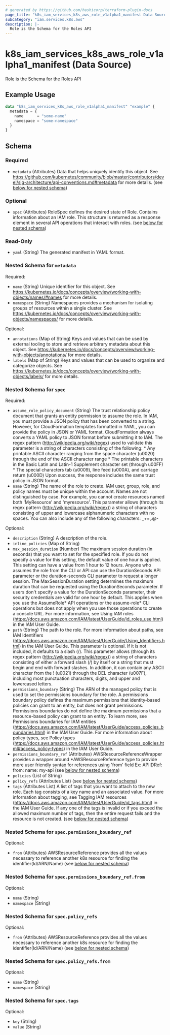 ```yaml
---
# generated by https://github.com/hashicorp/terraform-plugin-docs
page_title: "k8s_iam_services_k8s_aws_role_v1alpha1_manifest Data Source - terraform-provider-k8s"
subcategory: "iam.services.k8s.aws"
description: |-
  Role is the Schema for the Roles API
---
```


# k8s_iam_services_k8s_aws_role_v1alpha1_manifest (Data Source)

Role is the Schema for the Roles API

## Example Usage

```terraform
data "k8s_iam_services_k8s_aws_role_v1alpha1_manifest" "example" {
  metadata = {
    name      = "some-name"
    namespace = "some-namespace"
  }
}
```

<!-- schema generated by tfplugindocs -->
## Schema

### Required

- `metadata` (Attributes) Data that helps uniquely identify this object. See https://github.com/kubernetes/community/blob/master/contributors/devel/sig-architecture/api-conventions.md#metadata for more details. (see [below for nested schema](#nestedatt--metadata))

### Optional

- `spec` (Attributes) RoleSpec defines the desired state of Role. Contains information about an IAM role. This structure is returned as a response element in several API operations that interact with roles. (see [below for nested schema](#nestedatt--spec))

### Read-Only

- `yaml` (String) The generated manifest in YAML format.

<a id="nestedatt--metadata"></a>
### Nested Schema for `metadata`

Required:

- `name` (String) Unique identifier for this object. See https://kubernetes.io/docs/concepts/overview/working-with-objects/names/#names for more details.
- `namespace` (String) Namespaces provides a mechanism for isolating groups of resources within a single cluster. See https://kubernetes.io/docs/concepts/overview/working-with-objects/namespaces/ for more details.

Optional:

- `annotations` (Map of String) Keys and values that can be used by external tooling to store and retrieve arbitrary metadata about this object. See https://kubernetes.io/docs/concepts/overview/working-with-objects/annotations/ for more details.
- `labels` (Map of String) Keys and values that can be used to organize and categorize objects. See https://kubernetes.io/docs/concepts/overview/working-with-objects/labels/ for more details.


<a id="nestedatt--spec"></a>
### Nested Schema for `spec`

Required:

- `assume_role_policy_document` (String) The trust relationship policy document that grants an entity permission to assume the role. In IAM, you must provide a JSON policy that has been converted to a string. However, for CloudFormation templates formatted in YAML, you can provide the policy in JSON or YAML format. CloudFormation always converts a YAML policy to JSON format before submitting it to IAM. The regex pattern (http://wikipedia.org/wiki/regex) used to validate this parameter is a string of characters consisting of the following: * Any printable ASCII character ranging from the space character (u0020) through the end of the ASCII character range * The printable characters in the Basic Latin and Latin-1 Supplement character set (through u00FF) * The special characters tab (u0009), line feed (u000A), and carriage return (u000D) Upon success, the response includes the same trust policy in JSON format.
- `name` (String) The name of the role to create. IAM user, group, role, and policy names must be unique within the account. Names are not distinguished by case. For example, you cannot create resources named both 'MyResource' and 'myresource'. This parameter allows (through its regex pattern (http://wikipedia.org/wiki/regex)) a string of characters consisting of upper and lowercase alphanumeric characters with no spaces. You can also include any of the following characters: _+=,.@-

Optional:

- `description` (String) A description of the role.
- `inline_policies` (Map of String)
- `max_session_duration` (Number) The maximum session duration (in seconds) that you want to set for the specified role. If you do not specify a value for this setting, the default value of one hour is applied. This setting can have a value from 1 hour to 12 hours. Anyone who assumes the role from the CLI or API can use the DurationSeconds API parameter or the duration-seconds CLI parameter to request a longer session. The MaxSessionDuration setting determines the maximum duration that can be requested using the DurationSeconds parameter. If users don't specify a value for the DurationSeconds parameter, their security credentials are valid for one hour by default. This applies when you use the AssumeRole* API operations or the assume-role* CLI operations but does not apply when you use those operations to create a console URL. For more information, see Using IAM roles (https://docs.aws.amazon.com/IAM/latest/UserGuide/id_roles_use.html) in the IAM User Guide.
- `path` (String) The path to the role. For more information about paths, see IAM Identifiers (https://docs.aws.amazon.com/IAM/latest/UserGuide/Using_Identifiers.html) in the IAM User Guide. This parameter is optional. If it is not included, it defaults to a slash (/). This parameter allows (through its regex pattern (http://wikipedia.org/wiki/regex)) a string of characters consisting of either a forward slash (/) by itself or a string that must begin and end with forward slashes. In addition, it can contain any ASCII character from the ! (u0021) through the DEL character (u007F), including most punctuation characters, digits, and upper and lowercased letters.
- `permissions_boundary` (String) The ARN of the managed policy that is used to set the permissions boundary for the role. A permissions boundary policy defines the maximum permissions that identity-based policies can grant to an entity, but does not grant permissions. Permissions boundaries do not define the maximum permissions that a resource-based policy can grant to an entity. To learn more, see Permissions boundaries for IAM entities (https://docs.aws.amazon.com/IAM/latest/UserGuide/access_policies_boundaries.html) in the IAM User Guide. For more information about policy types, see Policy types (https://docs.aws.amazon.com/IAM/latest/UserGuide/access_policies.html#access_policy-types) in the IAM User Guide.
- `permissions_boundary_ref` (Attributes) AWSResourceReferenceWrapper provides a wrapper around *AWSResourceReference type to provide more user friendly syntax for references using 'from' field Ex: APIIDRef: from: name: my-api (see [below for nested schema](#nestedatt--spec--permissions_boundary_ref))
- `policies` (List of String)
- `policy_refs` (Attributes List) (see [below for nested schema](#nestedatt--spec--policy_refs))
- `tags` (Attributes List) A list of tags that you want to attach to the new role. Each tag consists of a key name and an associated value. For more information about tagging, see Tagging IAM resources (https://docs.aws.amazon.com/IAM/latest/UserGuide/id_tags.html) in the IAM User Guide. If any one of the tags is invalid or if you exceed the allowed maximum number of tags, then the entire request fails and the resource is not created. (see [below for nested schema](#nestedatt--spec--tags))

<a id="nestedatt--spec--permissions_boundary_ref"></a>
### Nested Schema for `spec.permissions_boundary_ref`

Optional:

- `from` (Attributes) AWSResourceReference provides all the values necessary to reference another k8s resource for finding the identifier(Id/ARN/Name) (see [below for nested schema](#nestedatt--spec--permissions_boundary_ref--from))

<a id="nestedatt--spec--permissions_boundary_ref--from"></a>
### Nested Schema for `spec.permissions_boundary_ref.from`

Optional:

- `name` (String)
- `namespace` (String)



<a id="nestedatt--spec--policy_refs"></a>
### Nested Schema for `spec.policy_refs`

Optional:

- `from` (Attributes) AWSResourceReference provides all the values necessary to reference another k8s resource for finding the identifier(Id/ARN/Name) (see [below for nested schema](#nestedatt--spec--policy_refs--from))

<a id="nestedatt--spec--policy_refs--from"></a>
### Nested Schema for `spec.policy_refs.from`

Optional:

- `name` (String)
- `namespace` (String)



<a id="nestedatt--spec--tags"></a>
### Nested Schema for `spec.tags`

Optional:

- `key` (String)
- `value` (String)
